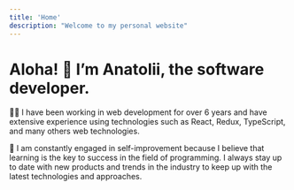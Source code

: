 ```yaml
---
title: 'Home'
description: "Welcome to my personal website"
---
```


# Aloha! 👋 I’m Anatolii, the software developer.

👨‍💻 I have been working in web development for over 6 years and have extensive experience using technologies such as React, Redux, TypeScript, and many others web technologies.

🚀 I am constantly engaged in self-improvement because I believe that learning is the key to success in the field of programming. I always stay up to date with new products and trends in the industry to keep up with the latest technologies and approaches.
